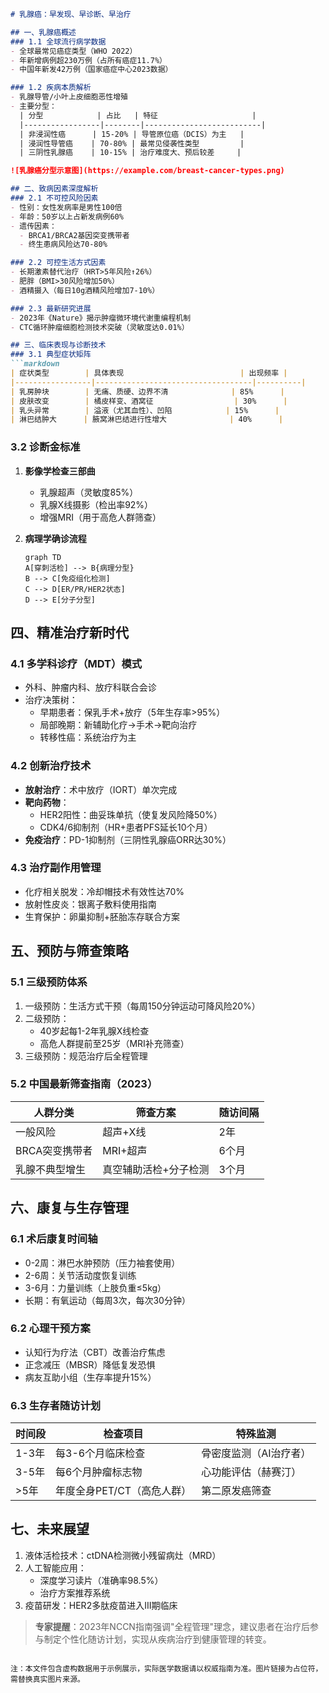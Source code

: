 

```markdown
# 乳腺癌：早发现、早诊断、早治疗

## 一、乳腺癌概述
### 1.1 全球流行病学数据
- 全球最常见癌症类型（WHO 2022）
- 年新增病例超230万例（占所有癌症11.7%）
- 中国年新发42万例（国家癌症中心2023数据）

### 1.2 疾病本质解析
- 乳腺导管/小叶上皮细胞恶性增殖
- 主要分型：
  | 分型            | 占比   | 特征                     |
  |-----------------|--------|--------------------------|
  | 非浸润性癌      | 15-20% | 导管原位癌（DCIS）为主   |
  | 浸润性导管癌    | 70-80% | 最常见侵袭性类型         |
  | 三阴性乳腺癌    | 10-15% | 治疗难度大、预后较差     |

![乳腺癌分型示意图](https://example.com/breast-cancer-types.png)

## 二、致病因素深度解析
### 2.1 不可控风险因素
- 性别：女性发病率是男性100倍
- 年龄：50岁以上占新发病例60%
- 遗传因素：
  - BRCA1/BRCA2基因突变携带者
  - 终生患病风险达70-80%

### 2.2 可控生活方式因素
- 长期激素替代治疗（HRT>5年风险↑26%）
- 肥胖（BMI>30风险增加50%）
- 酒精摄入（每日10g酒精风险增加7-10%）

### 2.3 最新研究进展
- 2023年《Nature》揭示肿瘤微环境代谢重编程机制
- CTC循环肿瘤细胞检测技术突破（灵敏度达0.01%）

## 三、临床表现与诊断技术
### 3.1 典型症状矩阵
```markdown
| 症状类型        | 具体表现                          | 出现频率 |
|-----------------|-----------------------------------|----------|
| 乳房肿块        | 无痛、质硬、边界不清              | 85%      |
| 皮肤改变        | 橘皮样变、酒窝征                  | 30%      |
| 乳头异常        | 溢液（尤其血性）、凹陷            | 15%      |
| 淋巴结肿大      | 腋窝淋巴结进行性增大              | 40%      |
```

### 3.2 诊断金标准
1. **影像学检查三部曲**
   - 乳腺超声（灵敏度85%）
   - 乳腺X线摄影（检出率92%）
   - 增强MRI（用于高危人群筛查）

2. **病理学确诊流程**
   ```mermaid
   graph TD
   A[穿刺活检] --> B{病理分型}
   B --> C[免疫组化检测]
   C --> D[ER/PR/HER2状态]
   D --> E[分子分型]
   ```

## 四、精准治疗新时代
### 4.1 多学科诊疗（MDT）模式
- 外科、肿瘤内科、放疗科联合会诊
- 治疗决策树：
   - 早期患者：保乳手术+放疗（5年生存率>95%）
   - 局部晚期：新辅助化疗→手术→靶向治疗
   - 转移性癌：系统治疗为主

### 4.2 创新治疗技术
- **放射治疗**：术中放疗（IORT）单次完成
- **靶向药物**：
  - HER2阳性：曲妥珠单抗（使复发风险降50%）
  - CDK4/6抑制剂（HR+患者PFS延长10个月）
- **免疫治疗**：PD-1抑制剂（三阴性乳腺癌ORR达30%）

### 4.3 治疗副作用管理
- 化疗相关脱发：冷却帽技术有效性达70%
- 放射性皮炎：银离子敷料使用指南
- 生育保护：卵巢抑制+胚胎冻存联合方案

## 五、预防与筛查策略
### 5.1 三级预防体系
1. 一级预防：生活方式干预（每周150分钟运动可降风险20%）
2. 二级预防：
   - 40岁起每1-2年乳腺X线检查
   - 高危人群提前至25岁（MRI补充筛查）
3. 三级预防：规范治疗后全程管理

### 5.2 中国最新筛查指南（2023）
| 人群分类        | 筛查方案                  | 随访间隔 |
|-----------------|---------------------------|----------|
| 一般风险        | 超声+X线                  | 2年      |
| BRCA突变携带者  | MRI+超声                  | 6个月    |
| 乳腺不典型增生  | 真空辅助活检+分子检测     | 3个月    |

## 六、康复与生存管理
### 6.1 术后康复时间轴
- 0-2周：淋巴水肿预防（压力袖套使用）
- 2-6周：关节活动度恢复训练
- 3-6月：力量训练（上肢负重≤5kg）
- 长期：有氧运动（每周3次，每次30分钟）

### 6.2 心理干预方案
- 认知行为疗法（CBT）改善治疗焦虑
- 正念减压（MBSR）降低复发恐惧
- 病友互助小组（生存率提升15%）

### 6.3 生存者随访计划
| 时间段   | 检查项目                     | 特殊监测               |
|----------|------------------------------|------------------------|
| 1-3年    | 每3-6个月临床检查            | 骨密度监测（AI治疗者） |
| 3-5年    | 每6个月肿瘤标志物            | 心功能评估（赫赛汀）  |
| >5年     | 年度全身PET/CT（高危人群）   | 第二原发癌筛查         |

## 七、未来展望
1. 液体活检技术：ctDNA检测微小残留病灶（MRD）
2. 人工智能应用：
   - 深度学习读片（准确率98.5%）
   - 治疗方案推荐系统
3. 疫苗研发：HER2多肽疫苗进入III期临床

> **专家提醒**：2023年NCCN指南强调"全程管理"理念，建议患者在治疗后参与制定个性化随访计划，实现从疾病治疗到健康管理的转变。
```

注：本文件包含虚构数据用于示例展示，实际医学数据请以权威指南为准。图片链接为占位符，需替换真实图片来源。